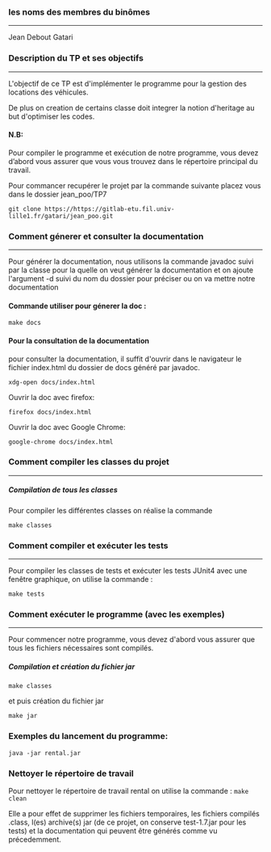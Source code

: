 ### les noms des membres du binômes
-------------------------------

Jean Debout Gatari

### Description du TP et ses objectifs
--------------------------------------
L'objectif de ce TP est d'implémenter le programme pour la gestion des locations des véhicules.


De plus on creation de certains classe doit integrer la notion d'heritage au but d'optimiser les codes.

#### N.B:

Pour compiler le programme et exécution de notre programme, vous devez d’abord vous assurer que vous vous trouvez dans le répertoire principal du travail.

Pour commancer recupérer le projet par la commande suivante placez vous dans le dossier jean_poo/TP7

```console
git clone https://https://gitlab-etu.fil.univ-lille1.fr/gatari/jean_poo.git
```

### Comment génerer et consulter la documentation
-------------------------------------------------

Pour générer la documentation, nous utilisons la commande javadoc suivi par la classe pour la quelle on veut générer la documentation et on ajoute l'argument -d suivi du nom du dossier pour préciser ou on va mettre notre documentation

#### Commande utiliser pour génerer la doc :
```console
make docs
```

#### Pour la consultation de la documentation

pour consulter la documentation, il suffit d'ouvrir dans le navigateur le fichier index.html du dossier de docs généré par javadoc.

```console
xdg-open docs/index.html
```

Ouvrir la doc avec firefox:
```console
firefox docs/index.html
```

Ouvrir la doc avec Google Chrome:
```console
google-chrome docs/index.html
```

### Comment compiler les classes du projet
------------------------------------------

##### Compilation de tous les classes
Pour compiler les différentes classes on réalise la commande

```console
make classes
```


### Comment compiler et exécuter les tests
------------------------------------------
Pour compiler les classes de tests et exécuter les tests JUnit4 avec une fenêtre graphique, on utilise la commande :

```console
make tests
```


### Comment  exécuter le programme (avec les exemples)
------------------------------------------------------

Pour commencer notre programme, vous devez d'abord vous assurer que tous les fichiers nécessaires sont compilés.

##### Compilation et création du fichier jar
```console
make classes
```

et puis création du fichier jar
```console
make jar
```

### Exemples du lancement du programme:

```console
java -jar rental.jar
```

### Nettoyer le répertoire de travail

Pour nettoyer le répertoire de travail rental on utilise la commande :
`make clean`

Elle a pour effet de supprimer les fichiers temporaires, les fichiers compilés .class, l(es) archive(s) jar (de ce projet, on conserve test-1.7.jar pour les tests) et la documentation qui peuvent être générés comme vu précedemment.

